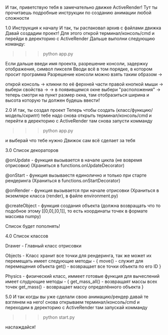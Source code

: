 
И так, приветствую тебя в замечательно движке ActiveRender!
Тут ты прочитаешь подробные инструкции по созданию анимации любой сложности 

1.0 Инструкция к началу
И так, ты распаковал архив с файлами движка
Давай создадим проект!
Для этого открой терминал/консоль/cmd и перейди в деректорию с ActiveRender
Дальше выполни следующию команду:

>>> python app.py

Если дальше введи имя проекта, разрешение консоли, задержку отображения, символ пикселя
Вводи всё в том порядке, в котором просит программа
Разрешение консоли можно взять таким образом -> 

открой консоль -> кликни по её ферхней части правой кнопкой мыши -> выбери свойства -> 
-> в появивщемся окне выбери "расположения" -> теперь смотри на пункт размер окна, там отобразиться ширина и высота которую ты должен будешь ввести!

2.0
И так, ты создал проект
Теперь чтобы создать (класс/функцию/модель/скрипт) тебе надо снова открыть терминал/консоль/cmd
и перейти в деректорию с ActiveRender
там снова запусти комманду

>>> python app.py

и выберай что тебе нужно
Движок сам всё сделает за тебя

3.0
Список декораторов

@onUpdate - функция вызывается в начале цикла (не вовремя отрисовки)
(Храниться в functions.onUpdateDecorator)

@onStart - функция вызываестя единолично и только при старте рендеринга
(Храниться в functions.onStartDecorator)

@onRender - функция вызывается при начале отрисовки
(Храниться в экземляре класса (render), в файле environment.py)

@createObject - функция создания объекта (должна возвращать что то подобное этому [[0,0],[0,1]],
то есть координаты точек в формате массива numpy)

Список будет пополнять!

4.0
Список классов

Drawer - Главный класс отрисовки

Objects - Класс хранит все точки для рендеринга, так же может их перемещать
имеет следующие методы - {
    move() - служит для перемещения объекта
    get() - возвращает все точки объекта по его ID
}

Physics - физический класс, иммеет готовые функция для вычеслений
имеет слудующие методы - {
    get_mass_all() - возвращаят массы всех точек
    get_mass() - возвращает массу определённого объекта
}

5.0
И так когды вы уже сделали свою анимацию/рендер давай те взглянем на него!
снова открываем терминал/консоль/cmd и переходим в деректорию с ActiveRender там запускай комманду

>>> python start.py

наслаждайся!